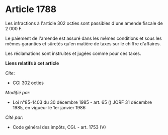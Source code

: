 # Article 1788

Les infractions à l'article 302 octies sont passibles d'une amende fiscale de 2 000 F.

Le paiement de l'amende est assuré dans les mêmes conditions et sous les mêmes garanties et sûretés qu'en matière de taxes
sur le chiffre d'affaires.

Les réclamations sont instruites et jugées comme pour ces taxes.

**Liens relatifs à cet article**

_Cite_:

  - CGI 302 octies

_Modifié par_:

  - Loi n°85-1403 du 30 décembre 1985 - art. 65 () JORF 31 décembre 1985, en vigueur le 1er janvier 1986

_Cité par_:

  - Code général des impôts, CGI. - art. 1753 (V)
